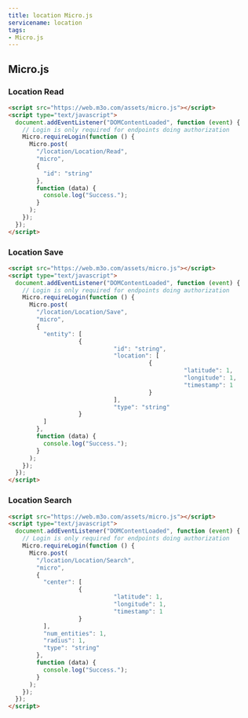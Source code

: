 ```yaml
---
title: location Micro.js
servicename: location
tags: 
- Micro.js
---
```


## Micro.js


### Location Read
<!-- We use the request body description here as endpoint descriptions are not
being lifted correctly from the proto by the openapi spec generator -->

```html
<script src="https://web.m3o.com/assets/micro.js"></script>
<script type="text/javascript">
  document.addEventListener("DOMContentLoaded", function (event) {
    // Login is only required for endpoints doing authorization
    Micro.requireLogin(function () {
      Micro.post(
        "/location/Location/Read",
        "micro",
        {
          "id": "string"
        },
        function (data) {
          console.log("Success.");
        }
      );
    });
  });
</script>
```


### Location Save
<!-- We use the request body description here as endpoint descriptions are not
being lifted correctly from the proto by the openapi spec generator -->

```html
<script src="https://web.m3o.com/assets/micro.js"></script>
<script type="text/javascript">
  document.addEventListener("DOMContentLoaded", function (event) {
    // Login is only required for endpoints doing authorization
    Micro.requireLogin(function () {
      Micro.post(
        "/location/Location/Save",
        "micro",
        {
          "entity": [
                    {
                              "id": "string",
                              "location": [
                                        {
                                                  "latitude": 1,
                                                  "longitude": 1,
                                                  "timestamp": 1
                                        }
                              ],
                              "type": "string"
                    }
          ]
        },
        function (data) {
          console.log("Success.");
        }
      );
    });
  });
</script>
```


### Location Search
<!-- We use the request body description here as endpoint descriptions are not
being lifted correctly from the proto by the openapi spec generator -->

```html
<script src="https://web.m3o.com/assets/micro.js"></script>
<script type="text/javascript">
  document.addEventListener("DOMContentLoaded", function (event) {
    // Login is only required for endpoints doing authorization
    Micro.requireLogin(function () {
      Micro.post(
        "/location/Location/Search",
        "micro",
        {
          "center": [
                    {
                              "latitude": 1,
                              "longitude": 1,
                              "timestamp": 1
                    }
          ],
          "num_entities": 1,
          "radius": 1,
          "type": "string"
        },
        function (data) {
          console.log("Success.");
        }
      );
    });
  });
</script>
```


